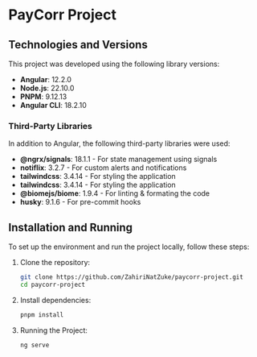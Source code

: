 # PayCorr Project

## Technologies and Versions

This project was developed using the following library versions:

- **Angular**: 12.2.0
- **Node.js**: 22.10.0
- **PNPM**: 9.12.13
- **Angular CLI**: 18.2.10

### Third-Party Libraries

In addition to Angular, the following third-party libraries were used:

- **@ngrx/signals**: 18.1.1 - For state management using signals
- **notiflix**: 3.2.7 - For custom alerts and notifications
- **tailwindcss**: 3.4.14 - For styling the application
- **tailwindcss**: 3.4.14 - For styling the application
- **@biomejs/biome**: 1.9.4 - For linting & formating the code
- **husky**: 9.1.6 - For pre-commit hooks

## Installation and Running

To set up the environment and run the project locally, follow these steps:

1. Clone the repository:

   ```bash
   git clone https://github.com/ZahiriNatZuke/paycorr-project.git
   cd paycorr-project
   ```
2. Install dependencies:

   ```bash
   pnpm install
   ```
3. Running the Project:

   ```bash
   ng serve
   ```
